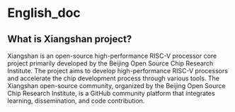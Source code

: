 # English_doc
## What is Xiangshan project?

Xiangshan is an open-source high-performance RISC-V processor core project primarily developed by the Beijing Open Source Chip Research Institute. The project aims to develop high-performance RISC-V processors and accelerate the chip development process through various tools. The Xiangshan open-source community, organized by the Beijing Open Source Chip Research Institute, is a GitHub community platform that integrates learning, dissemination, and code contribution.

